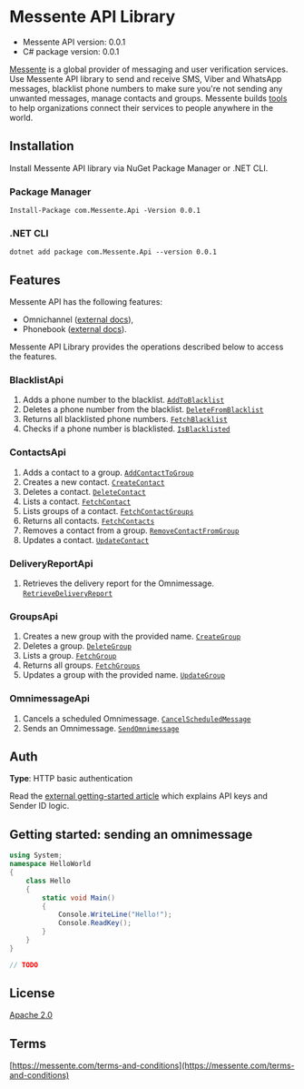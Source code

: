 # Messente API Library

- Messente API version: 0.0.1
- C# package version: 0.0.1

[Messente](https://messente.com) is a global provider of messaging and user verification services. Use Messente API library to send and receive SMS, Viber and WhatsApp messages, blacklist phone numbers to make sure you&#39;re not sending any unwanted messages, manage contacts and groups.  Messente builds [tools](https://messente.com/documentation) to help organizations connect their services to people anywhere in the world.

## Installation

Install Messente API library via NuGet Package Manager or .NET CLI.

### Package Manager

`Install-Package com.Messente.Api -Version 0.0.1`

### .NET CLI

`dotnet add package com.Messente.Api --version 0.0.1`

## Features

Messente API has the following features:

- Omnichannel ([external docs](https://messente.com/omnichannel-api)),
- Phonebook ([external docs](https://messente.com/phonebook-api)).

Messente API Library provides the operations described below to access the features.

### BlacklistApi

1. Adds a phone number to the blacklist. [`AddToBlacklist`](docs/BlacklistApi.md#addtoblacklist)
1. Deletes a phone number from the blacklist. [`DeleteFromBlacklist`](docs/BlacklistApi.md#deletefromblacklist)
1. Returns all blacklisted phone numbers. [`FetchBlacklist`](docs/BlacklistApi.md#fetchblacklist)
1. Checks if a phone number is blacklisted. [`IsBlacklisted`](docs/BlacklistApi.md#isblacklisted)

### ContactsApi

1. Adds a contact to a group. [`AddContactToGroup`](docs/ContactsApi.md#addcontacttogroup)
1. Creates a new contact. [`CreateContact`](docs/ContactsApi.md#createcontact)
1. Deletes a contact. [`DeleteContact`](docs/ContactsApi.md#deletecontact)
1. Lists a contact. [`FetchContact`](docs/ContactsApi.md#fetchcontact)
1. Lists groups of a contact. [`FetchContactGroups`](docs/ContactsApi.md#fetchcontactgroups)
1. Returns all contacts. [`FetchContacts`](docs/ContactsApi.md#fetchcontacts)
1. Removes a contact from a group. [`RemoveContactFromGroup`](docs/ContactsApi.md#removecontactfromgroup)
1. Updates a contact. [`UpdateContact`](docs/ContactsApi.md#updatecontact)

### DeliveryReportApi

1. Retrieves the delivery report for the Omnimessage. [`RetrieveDeliveryReport`](docs/DeliveryReportApi.md#retrievedeliveryreport)

### GroupsApi

1. Creates a new group with the provided name. [`CreateGroup`](docs/GroupsApi.md#creategroup)
1. Deletes a group. [`DeleteGroup`](docs/GroupsApi.md#deletegroup)
1. Lists a group. [`FetchGroup`](docs/GroupsApi.md#fetchgroup)
1. Returns all groups. [`FetchGroups`](docs/GroupsApi.md#fetchgroups)
1. Updates a group with the provided name. [`UpdateGroup`](docs/GroupsApi.md#updategroup)

### OmnimessageApi

1. Cancels a scheduled Omnimessage. [`CancelScheduledMessage`](docs/OmnimessageApi.md#cancelscheduledmessage)
1. Sends an Omnimessage. [`SendOmnimessage`](docs/OmnimessageApi.md#sendomnimessage)

## Auth

**Type**: HTTP basic authentication

Read the [external getting-started article](https://messente.com/documentation/getting-started) which explains API keys and Sender ID logic.

## Getting started: sending an omnimessage

```cs
using System;
namespace HelloWorld
{
    class Hello
    {
        static void Main()
        {
            Console.WriteLine("Hello!");
            Console.ReadKey();
        }
    }
}

// TODO

```

## License

[Apache 2.0](http://www.apache.org/licenses/LICENSE-2.0.html)

## Terms

[https://messente.com/terms-and-conditions](https://messente.com/terms-and-conditions)
